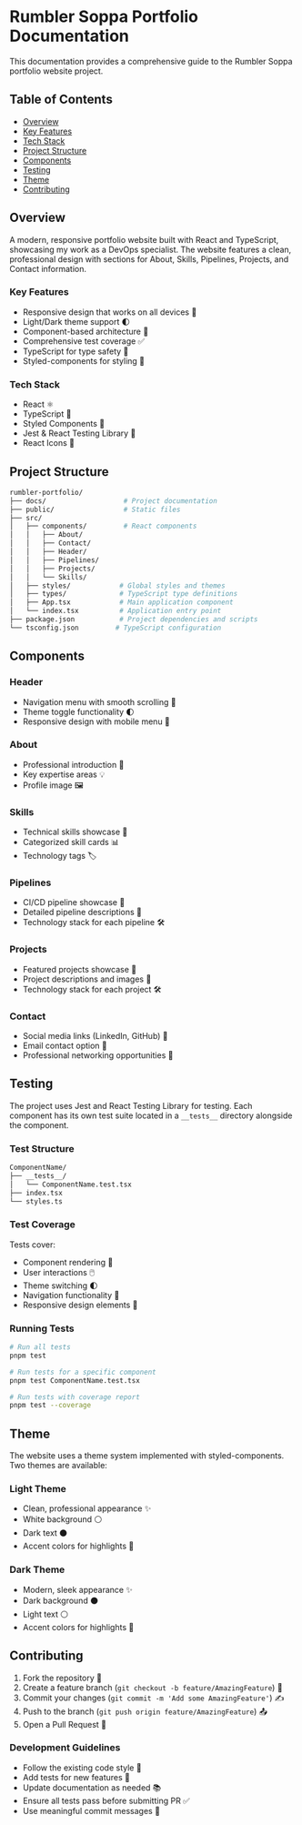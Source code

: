 # Rumbler Soppa Portfolio Documentation

This documentation provides a comprehensive guide to the Rumbler Soppa portfolio website project.

## Table of Contents

- [Overview](#overview)
- [Key Features](#key-features)
- [Tech Stack](#tech-stack)
- [Project Structure](#project-structure)
- [Components](#components)
- [Testing](#testing)
- [Theme](#theme)
- [Contributing](#contributing)

## Overview

A modern, responsive portfolio website built with React and TypeScript, showcasing my work as a DevOps specialist. The website features a clean, professional design with sections for About, Skills, Pipelines, Projects, and Contact information.

### Key Features

- Responsive design that works on all devices 📱
- Light/Dark theme support 🌓
- Component-based architecture 🧩
- Comprehensive test coverage ✅
- TypeScript for type safety 📝
- Styled-components for styling 💅

### Tech Stack

- React ⚛️
- TypeScript 📘
- Styled Components 💅
- Jest & React Testing Library 🧪
- React Icons 🎯

## Project Structure

```bash
rumbler-portfolio/
├── docs/                   # Project documentation
├── public/                 # Static files
├── src/
│   ├── components/         # React components
│   │   ├── About/
│   │   ├── Contact/
│   │   ├── Header/
│   │   ├── Pipelines/
│   │   ├── Projects/
│   │   └── Skills/
│   ├── styles/            # Global styles and themes
│   ├── types/             # TypeScript type definitions
│   ├── App.tsx            # Main application component
│   └── index.tsx          # Application entry point
├── package.json           # Project dependencies and scripts
└── tsconfig.json         # TypeScript configuration
```

## Components

### Header

- Navigation menu with smooth scrolling 🔄
- Theme toggle functionality 🌓
- Responsive design with mobile menu 📱

### About

- Professional introduction 📝
- Key expertise areas 💡
- Profile image 🖼️

### Skills

- Technical skills showcase 🎯
- Categorized skill cards 📊
- Technology tags 🏷️

### Pipelines

- CI/CD pipeline showcase 🚀
- Detailed pipeline descriptions 📝
- Technology stack for each pipeline 🛠️

### Projects

- Featured projects showcase 🎨
- Project descriptions and images 📝
- Technology stack for each project 🛠️

### Contact

- Social media links (LinkedIn, GitHub) 🔗
- Email contact option 📧
- Professional networking opportunities 🤝

## Testing

The project uses Jest and React Testing Library for testing. Each component has its own test suite located in a `__tests__` directory alongside the component.

### Test Structure

```bash
ComponentName/
├── __tests__/
│   └── ComponentName.test.tsx
├── index.tsx
└── styles.ts
```

### Test Coverage

Tests cover:

- Component rendering 🎯
- User interactions 🖱️
- Theme switching 🌓
- Navigation functionality 🔄
- Responsive design elements 📱

### Running Tests

```bash
# Run all tests
pnpm test

# Run tests for a specific component
pnpm test ComponentName.test.tsx

# Run tests with coverage report
pnpm test --coverage
```

## Theme

The website uses a theme system implemented with styled-components. Two themes are available:

### Light Theme

- Clean, professional appearance ✨
- White background ⚪
- Dark text ⚫
- Accent colors for highlights 🎨

### Dark Theme

- Modern, sleek appearance ✨
- Dark background ⚫
- Light text ⚪
- Accent colors for highlights 🎨

## Contributing

1. Fork the repository 🔱
2. Create a feature branch (`git checkout -b feature/AmazingFeature`) 🌿
3. Commit your changes (`git commit -m 'Add some AmazingFeature'`) ✍️
4. Push to the branch (`git push origin feature/AmazingFeature`) 📤
5. Open a Pull Request 🔄

### Development Guidelines

- Follow the existing code style 📝
- Add tests for new features 🧪
- Update documentation as needed 📚
- Ensure all tests pass before submitting PR ✅
- Use meaningful commit messages 💬
